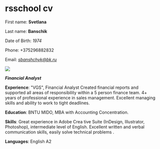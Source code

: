 ﻿# **rsschool cv**

First name: **Svetlana**

Last name: **Banschik**

Date of Birth: *1974*

Phone: +375296882832

Email: *sbanshchyk@bk.ru*

<img src='photo.ipg'>

***Financial Analyst***

**Experience**:
\"VGS", Financial Analyst
Created financial reports and supported all areas of responsibility
within a 5 person finance team.
4+ years of professional experience in sales management.
Excellent managing skills and ability to work to tight deadlines.

**Education**:
BNTU MIDO, MBA with Accounting Concentration.

**Skills**: Great experience in Adobe Crea tive Suite
(InDesign, Illustrator, Photoshop), intermediate level of English.
Excellent written and verbal communication skills, easily solve
technical problems .

**Languages**: English A2
